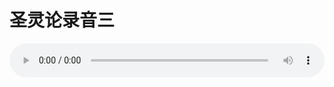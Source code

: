 # 圣灵论录音三

<audio style="width: 100%;" preload="false" controls controlslist="nodownload"><source src="//cdn.wechat.edu.pl/audio/mp3/old/27414.mp3" type="audio/mpeg">Your browser does not support the audio element.</audio>


